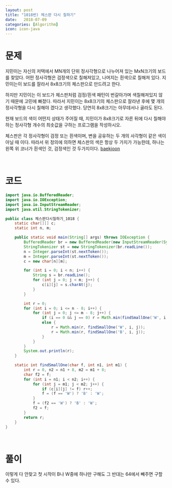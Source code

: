 ```yaml
---
layout: post
title: "1018번) 체스판 다시 칠하기"
date:   2018-07-09
categories: [Algorithm]
icon: icon-java
---
```


# 문제
지민이는 자신의 저택에서 MN개의 단위 정사각형으로 나누어져 있는 MxN크기의 보드를 찾았다. 어떤 정사각형은 검정색으로 칠해져있고, 나머지는 흰색으로 칠해져 있다. 지민이는이 보드를 잘라서 8x8크기의 체스판으로 만드려고 한다.

하지만 지민이는 이 보드가 체스판처럼 검정/흰색 패턴이 번갈아가며 색칠해져있지 않기 때문에 고민에 빠졌다. 따라서 지민이는 8x8크기의 체스판으로 잘라낸 후에 몇 개의 정사각형을 다시 칠해야 겠다고 생각했다. 당연히 8x8크기는 아무데서나 골라도 된다.

현재 보드의 색이 어떤지 상태가 주어질 때, 지민이가 8x8크기로 자른 뒤에 다시 칠해야하는 정사각형 개수의 최솟값을 구하는 프로그램을 작성하시오.

체스판은 각 정사각형이 검정 또는 흰색이며, 변을 공유하는 두 개의 사각형이 같은 색이 아닐 때 이다. 따라서 위 정의에 의하면 체스판의 색은 항상 두 가지가 가능한데, 하나는 왼쪽 위 코너가 흰색인 것, 검정색인 것 두가지이다. [baekjoon](https://www.acmicpc.net/problem/1018)

<br>

# 코드
```java
import java.io.BufferedReader;
import java.io.IOException;
import java.io.InputStreamReader;
import java.util.StringTokenizer;

public class 체스판다시칠하기_1018 {
    static char[][] c;
    static int n, m;

    public static void main(String[] args) throws IOException {
        BufferedReader br = new BufferedReader(new InputStreamReader(System.in));
        StringTokenizer st = new StringTokenizer(br.readLine());
        n = Integer.parseInt(st.nextToken());
        m = Integer.parseInt(st.nextToken());
        c = new char[n][m];

        for (int i = 0; i < n; i++) {
            String s = br.readLine();
            for (int j = 0; j < m; j++) {
                c[i][j] = s.charAt(j);
            }
        }

        int r = 0;
        for (int i = 0; i <= n - 8; i++) {
            for (int j = 0; j <= m - 8; j++) {
                if (i == 0 && j == 0) r = Math.min(findSmallOne('W', i, j), findSmallOne('B', i, j));
                else {
                    r = Math.min(r, findSmallOne('W', i, j));
                    r = Math.min(r, findSmallOne('B', i, j));
                }
            }
        }
        System.out.println(r);
    }

    static int findSmallOne(char f, int n1, int m1) {
        int r = 0, n2 = n1 + 8, m2 = m1 + 8;
        char f2 = f;
        for (int i = n1; i < n2; i++) {
            for (int j = m1; j < m2; j++) {
                if (c[i][j] != f) r++;
                f = (f == 'W') ? 'B' : 'W';
            }
            f = (f2 == 'W') ? 'B' : 'W';
            f2 = f;
        }
        return r;
    }
}
```

<br>

# 풀이
이렇게 다 안찾고 첫 시작이 B나 W중에 하나만 구해도 그 반대는 64에서 빼주면 구할 수 있다.